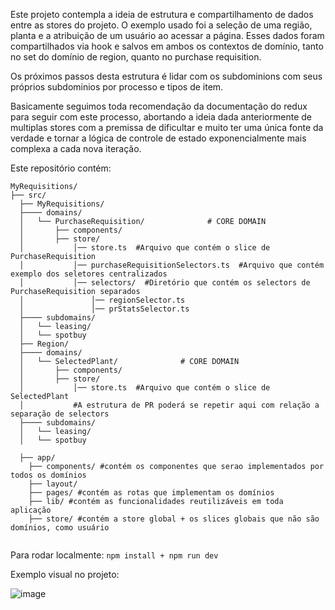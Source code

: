 Este projeto contempla a ideia de estrutura e compartilhamento de dados entre as stores do projeto. 
O exemplo usado foi a seleção de uma região, planta e a atribuição de um usuário ao acessar a página.
Esses dados foram compartilhados via hook e salvos em ambos os contextos de domínio, tanto no set do domínio de region, quanto no purchase requisition.

Os próximos passos desta estrutura é lidar com os subdominions com seus próprios subdominios por processo e tipos de item.

Basicamente seguimos toda recomendação da documentação do redux para seguir com este processo, abortando a ideia dada anteriormente de multiplas stores com a premissa de dificultar e muito ter uma única fonte da verdade e tornar a lógica de controle de estado exponencialmente mais complexa a cada nova iteração.

Este repositório contém:

```
MyRequisitions/
├── src/
  ├── MyRequisitions/
  ├──── domains/
  │   └── PurchaseRequisition/              # CORE DOMAIN
  │       ├── components/
  │       ├── store/
  │           │── store.ts  #Arquivo que contém o slice de PurchaseRequisition
  │           │── purchaseRequisitionSelectors.ts  #Arquivo que contém exemplo dos seletores centralizados
  │           │── selectors/  #Diretório que contém os selectors de PurchaseRequisition separados
  │               │── regionSelector.ts  
  │               │── prStatsSelector.ts  
  ├──── subdomains/
  │   └── leasing/
  │   └── spotbuy
  ├── Region/
  ├──── domains/
  │   └── SelectedPlant/              # CORE DOMAIN
  │       ├── components/
  │       ├── store/
  │           │── store.ts  #Arquivo que contém o slice de SelectedPlant
  │           #A estrutura de PR poderá se repetir aqui com relação a separação de selectors
  ├──── subdomains/
  │   └── leasing/
  │   └── spotbuy

  ├── app/
    ├── components/ #contém os componentes que serao implementados por todos os domínios
    ├── layout/ 
    ├── pages/ #contém as rotas que implementam os domínios
    ├── lib/ #contém as funcionalidades reutilizáveis em toda aplicação
    ├── store/ #contém a store global + os slices globais que não são domínios, como usuário
    
```

Para rodar localmente:
`npm install + npm run dev`


Exemplo visual no projeto:

![image](https://github.com/user-attachments/assets/661b4aa6-8832-4abf-8be4-f8803e835f9c)


